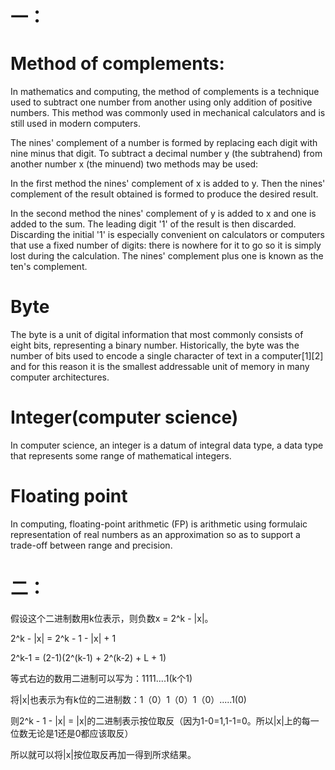 # 一：


# Method of complements:   
 
 In mathematics and computing, the method of complements is a technique used to subtract one number from another using only addition of positive numbers. This method was commonly used in mechanical calculators and is still used in modern computers.       

The nines' complement of a number is formed by replacing each digit with nine minus that digit. To subtract a decimal number y (the subtrahend) from another number x (the minuend) two methods may be used:      

In the first method the nines' complement of x is added to y. Then the nines' complement of the result obtained is formed to produce the desired result.       

In the second method the nines' complement of y is added to x and one is added to the sum. The leading digit '1' of the result is then discarded. Discarding the initial '1' is especially convenient on calculators or computers that use a fixed number of digits: there is nowhere for it to go so it is simply lost during the calculation. The nines' complement plus one is known as the ten's complement.     

# Byte   

The byte is a unit of digital information that most commonly consists of eight bits, representing a binary number. Historically, the byte was the number of bits used to encode a single character of text in a computer[1][2] and for this reason it is the smallest addressable unit of memory in many computer architectures.

# Integer(computer science)   

In computer science, an integer is a datum of integral data type, a data type that represents some range of mathematical integers.   

# Floating point 

In computing, floating-point arithmetic (FP) is arithmetic using formulaic representation of real numbers as an approximation so as to support a trade-off between range and precision.     

# 二： 

假设这个二进制数用k位表示，则负数x = 2^k - |x|。    

2^k - |x| = 2^k - 1 - |x| + 1     

2^k-1 = (2-1)(2^(k-1) + 2^(k-2) + L + 1)     

等式右边的数用二进制可以写为：1111....1(k个1)     

将|x|也表示为有k位的二进制数：1（0）1（0）1（0）.....1(0)       

则2^k - 1 - |x| = |x|的二进制表示按位取反（因为1-0=1,1-1=0。所以|x|上的每一位数无论是1还是0都应该取反）     

所以就可以将|x|按位取反再加一得到所求结果。    





